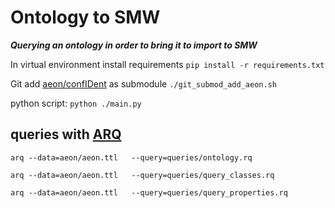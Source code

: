 # Ontology to SMW
_**Querying an ontology in order to bring it to import to SMW**_

In virtual environment install requirements `pip install -r requirements.txt`

Git add [aeon/confIDent](https://github.com/tibonto/aeon/tree/confIDent) as submodule
`./git_submod_add_aeon.sh`

python script: `python ./main.py ` 


## queries with [ARQ](https://jena.apache.org/documentation/query/)
`arq --data=aeon/aeon.ttl   --query=queries/ontology.rq`

`arq --data=aeon/aeon.ttl   --query=queries/query_classes.rq`

`arq --data=aeon/aeon.ttl   --query=queries/query_properties.rq`
